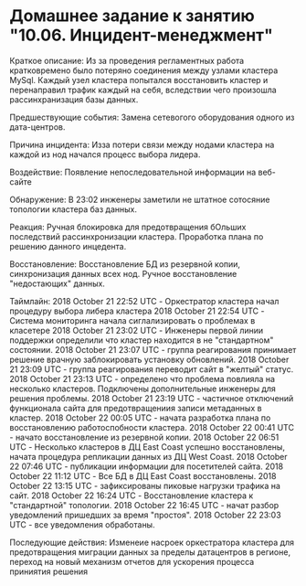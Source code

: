 # Домашнее задание к занятию "10.06. Инцидент-менеджмент"

Краткое описание: Из за проведения регламентных работа кратковремено было потеряно соединения между узлами кластера MySql. Каждый узел кластера попытался восстановить кластер и перенаправил трафик каждый на себя, вследствии чего произошла рассинхранизация базы данных.

Предшествующие события: Замена сетевогого оборудования одного из дата-центров.

Причина инцидента: Изза потери связи между нодами кластера на каждой из нод начался процесс выбора лидера.

Воздействие: Появление непоследовательной информации на веб-сайте

Обнаружение: В 23:02 инженеры заметили не штатное сотосяние топологии кластера баз данных.

Реакция: Ручная блокировка для предотвращения бОльших последствий рассинхронизации кластера. Проработка плана по решению  данного инцедента. 

Восстановление: Восстановление БД из резервной копии, синхронизация данных всех нод. Ручное восстановление "недостающих" данных.

Таймлайн: 
  2018 October 21 22:52 UTC - Оркестратор кластера начал процедуру выбора либера кластера
  2018 October 21 22:54 UTC - Система мониторинга начала сиглализировать о проблемах в класетере
  2018 October 21 23:02 UTC - Инженеры первой линии поддержки определили что кластер находится в не "стандартном" состоянии.
  2018 October 21 23:07 UTC - группа реагирования принимает решение врачную заблокировать установку обновлений. 
  2018 October 21 23:09 UTC - группа реагирования переводит сайт в "желтый" статус.
  2018 October 21 23:13 UTC - определено что проблема повлияла на несколько кластеров. Подключены дополнительные инженеры для решения проблемы.
  2018 October 21 23:19 UTC - частичное отключений функционала сайта для предотвращениия записи метаданных в кластер.
  2018 October 22 00:05 UTC - начата разработка плана по восстановлению работоспобности кластера.
  2018 October 22 00:41 UTC - начато восстановление из резервной копии.
  2018 October 22 06:51 UTC - Несколько кластеров в ДЦ East Coast успешно восстановлены, начата процедура репликации данных из ДЦ West Coast.
  2018 October 22 07:46 UTC - публикации информации для посетителей сайта.
  2018 October 22 11:12 UTC - Все БД в ДЦ East Coast восстановлены.
  2018 October 22 13:15 UTC - зафиксированы пиковые нагрузки трафика на сайт.
  2018 October 22 16:24 UTC - Восстановление кластера к "стандартной" топологии.
  2018 October 22 16:45 UTC - начат разбор уведомлений пришедших за время "простоя".
  2018 October 22 23:03 UTC - все уведомления обработаны.

Последующие действия: Изменеие насроек оркестратора кластера для предотвращения миграции данных за пределы датацентров в регионе, переход на новый механизм отчетов для ускорения процесса приниятия решения



